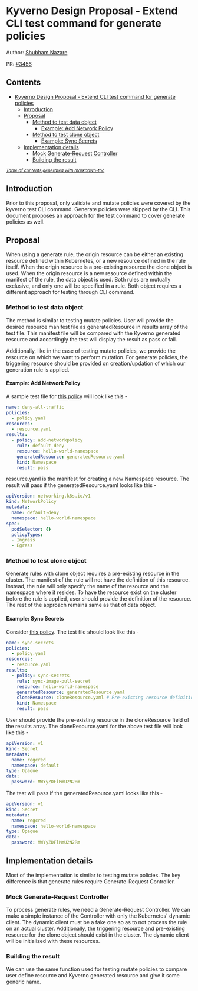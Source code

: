 # Kyverno Design Proposal - Extend CLI test command for generate policies

Author: [Shubham Nazare](https://github.com/shubham4443)

PR: [#3456](https://github.com/kyverno/kyverno/pull/3456)

## Contents

- [Kyverno Design Proposal - Extend CLI test command for generate policies](#kyverno-design-proposal---extend-cli-test-command-for-generate-policies)
  * [Introduction](#introduction)
  * [Proposal](#proposal)
    + [Method to test data object](#method-to-test-data-object)
      - [Example: Add Network Policy](#example)
    + [Method to test clone object](#method-to-test-clone-object)
      - [Example: Sync Secrets](#example-1)
  * [Implementation details](#implementation-details)
    + [Mock Generate-Request Controller](#mock-generate-request-controller)
    + [Building the result](#building-the-result)

<small><i><a href='http://ecotrust-canada.github.io/markdown-toc/'>Table of contents generated with markdown-toc</a></i></small>


## Introduction

Prior to this proposal, only validate and mutate policies were covered by the kyverno test CLI command. Generate policies were skipped by the CLI. This document proposes an approach for the test command to cover generate policies as well.

## Proposal

When using a generate rule, the origin resource can be either an existing resource defined within Kubernetes, or a new resource defined in the rule itself. When the origin resource is a pre-existing resource the clone object is used. When the origin resource is a new resource defined within the manifest of the rule, the data object is used. Both rules are mutually exclusive, and only one will be specified in a rule. Both object requires a different approach for testing through CLI command.

### Method to test data object

The method is similar to testing mutate policies. User will provide the desired resource manifest file as generatedResource in results array of the test file. This manifest file will be compared with the Kyverno generated resource and accordingly the test will display the result as pass or fail.

Additionally, like in the case of testing mutate policies, we provide the resource on which we want to perform mutation. For generate policies, the triggering resource should be provided on creation/updation of which our generation rule is applied.

#### Example: Add Network Policy

A sample test file for [this policy](https://kyverno.io/policies/best-practices/add_network_policy/) will look like this -

```yaml
name: deny-all-traffic
policies:
  - policy.yaml
resources:
  - resource.yaml
results:
  - policy: add-networkpolicy
    rule: default-deny
    resource: hello-world-namespace
    generatedResource: generatedResource.yaml
    kind: Namespace
    result: pass
```
resource.yaml is the manifest for creating a new Namespace resource. The result will pass if the generatedResource.yaml looks like this -

```yaml
apiVersion: networking.k8s.io/v1
kind: NetworkPolicy
metadata:
  name: default-deny
  namespace: hello-world-namespace
spec:
  podSelector: {}
  policyTypes:
  - Ingress
  - Egress
```

### Method to test clone object

Generate rules with clone object requires a pre-existing resource in the cluster. The manifest of the rule will not have the definition of this resource. Instead, the rule will only specify the name of the resource and the namespace where it resides. To have the resource exist on the cluster before the rule is applied, user should provide the definition of the resource. The rest of the approach remains same as that of data object.

#### Example: Sync Secrets

Consider [this policy](https://kyverno.io/policies/other/sync_secrets/). The test file should look like this -

```yaml
name: sync-secrets
policies:
  - policy.yaml
resources:
  - resource.yaml
results:
  - policy: sync-secrets
    rule: sync-image-pull-secret
    resource: hello-world-namespace
    generatedResource: generatedResource.yaml
    cloneResource: cloneResource.yaml # Pre-existing resource definition
    kind: Namespace
    result: pass
```

User should provide the pre-existing resource in the cloneResource field of the results array. The cloneResource.yaml for the above test file will look like this -

```yaml
apiVersion: v1
kind: Secret
metadata:
  name: regcred
  namespace: default
type: Opaque
data:
  password: MWYyZDFlMmU2N2Rm
```

The test will pass if the generatedResource.yaml looks like this -

```yaml
apiVersion: v1
kind: Secret
metadata:
  name: regcred
  namespace: hello-world-namespace
type: Opaque
data:
  password: MWYyZDFlMmU2N2Rm
```

## Implementation details

Most of the implementation is similar to testing mutate policies. The key difference is that generate rules require Generate-Request Controller.

### Mock Generate-Request Controller

To process generate rules, we need a Generate-Request Controller. We can make a simple instance of the Controller with only the Kubernetes' dynamic client. The dynamic client must be a fake one so as to not process the rule on an actual cluster. Additionally, the triggering resource and pre-existing resource for the clone object should exist in the cluster. The dynamic client will be initialized with these resources.

### Building the result

We can use the same function used for testing mutate policies to compare user define resource and Kyverno generated resource and give it some generic name.